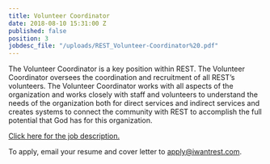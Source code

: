 ```yaml
---
title: Volunteer Coordinator
date: 2018-08-10 15:31:00 Z
published: false
position: 3
jobdesc_file: "/uploads/REST_Volunteer-Coordinator%20.pdf"
---
```


The Volunteer Coordinator is a key position within REST. The Volunteer Coordinator oversees the coordination and recruitment of all REST’s volunteers. The Volunteer Coordinator works with all aspects of the organization and works closely with staff and volunteers to understand the needs of the organization both for direct services and indirect services and creates systems to connect the community with REST to accomplish the full potential that God has for this organization.

[Click here for the job description.](/uploads/REST_Volunteer-Coordinator%20.pdf)

To apply, email your resume and cover letter to [apply@iwantrest.com](mailto:apply@iwantrest.com).
